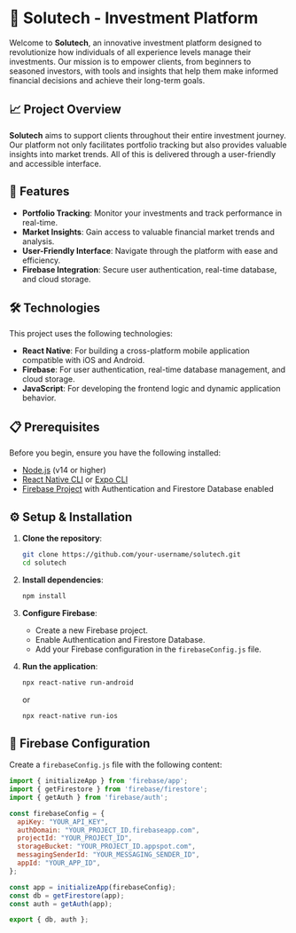 # 🌟 Solutech - Investment Platform

Welcome to **Solutech**, an innovative investment platform designed to revolutionize how individuals of all experience levels manage their investments. Our mission is to empower clients, from beginners to seasoned investors, with tools and insights that help them make informed financial decisions and achieve their long-term goals.

## 📈 Project Overview

**Solutech** aims to support clients throughout their entire investment journey. Our platform not only facilitates portfolio tracking but also provides valuable insights into market trends. All of this is delivered through a user-friendly and accessible interface.

## 🚀 Features

- **Portfolio Tracking**: Monitor your investments and track performance in real-time.
- **Market Insights**: Gain access to valuable financial market trends and analysis.
- **User-Friendly Interface**: Navigate through the platform with ease and efficiency.
- **Firebase Integration**: Secure user authentication, real-time database, and cloud storage.

## 🛠️ Technologies

This project uses the following technologies:

- **React Native**: For building a cross-platform mobile application compatible with iOS and Android.
- **Firebase**: For user authentication, real-time database management, and cloud storage.
- **JavaScript**: For developing the frontend logic and dynamic application behavior.

## 📋 Prerequisites

Before you begin, ensure you have the following installed:

- [Node.js](https://nodejs.org/) (v14 or higher)
- [React Native CLI](https://reactnative.dev/docs/environment-setup) or [Expo CLI](https://expo.dev/)
- [Firebase Project](https://firebase.google.com/) with Authentication and Firestore Database enabled

## ⚙️ Setup & Installation

1. **Clone the repository**:
    ```bash
    git clone https://github.com/your-username/solutech.git
    cd solutech
    ```

2. **Install dependencies**:
    ```bash
    npm install
    ```

3. **Configure Firebase**:
    - Create a new Firebase project.
    - Enable Authentication and Firestore Database.
    - Add your Firebase configuration in the `firebaseConfig.js` file.

4. **Run the application**:
    ```bash
    npx react-native run-android
    ```
    or
    ```bash
    npx react-native run-ios
    ```

## 🔧 Firebase Configuration

Create a `firebaseConfig.js` file with the following content:

```javascript
import { initializeApp } from 'firebase/app';
import { getFirestore } from 'firebase/firestore';
import { getAuth } from 'firebase/auth';

const firebaseConfig = {
  apiKey: "YOUR_API_KEY",
  authDomain: "YOUR_PROJECT_ID.firebaseapp.com",
  projectId: "YOUR_PROJECT_ID",
  storageBucket: "YOUR_PROJECT_ID.appspot.com",
  messagingSenderId: "YOUR_MESSAGING_SENDER_ID",
  appId: "YOUR_APP_ID",
};

const app = initializeApp(firebaseConfig);
const db = getFirestore(app);
const auth = getAuth(app);

export { db, auth };
